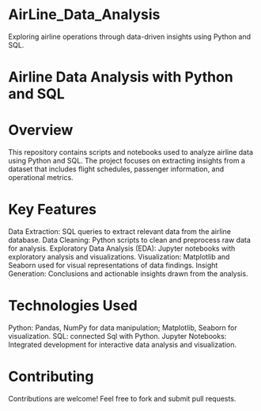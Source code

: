 # AirLine_Data_Analysis
Exploring airline operations through data-driven insights using Python and SQL.

# Airline Data Analysis with Python and SQL
# Overview
This repository contains scripts and notebooks used to analyze airline data using Python and SQL. The project focuses on extracting insights from a dataset that includes flight schedules, passenger information, and operational metrics.

# Key Features
Data Extraction: SQL queries to extract relevant data from the airline database.
Data Cleaning: Python scripts to clean and preprocess raw data for analysis.
Exploratory Data Analysis (EDA): Jupyter notebooks with exploratory analysis and visualizations.
Visualization: Matplotlib and Seaborn used for visual representations of data findings.
Insight Generation: Conclusions and actionable insights drawn from the analysis.

# Technologies Used
Python: Pandas, NumPy for data manipulation; Matplotlib, Seaborn for visualization.
SQL: connected Sql with Python.
Jupyter Notebooks: Integrated development for interactive data analysis and visualization.

# Contributing
Contributions are welcome! Feel free to fork and submit pull requests.

